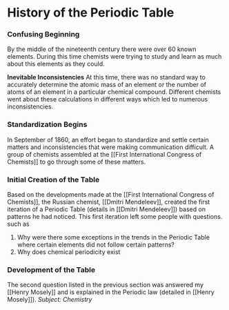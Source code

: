 # History of the Periodic Table

### Confusing Beginning

By the middle of the nineteenth century there were over 60 known elements. During this time chemists were trying to study and learn as much about this elements as they could. 

**Inevitable Inconsistencies**
At this time, there was no standard way to accurately determine the atomic mass of an element or the number of atoms of an element in a particular chemical compound. Different chemists went about these calculations in different ways which led to numerous inconsistencies. 

### Standardization Begins

In September of 1860, an effort began to standardize and settle certain matters and inconsistencies that were making communication difficult. A group of chemists assembled at the [[First International Congress of Chemists]] to go through some of these matters.

### Initial Creation of the Table
Based on the developments made at the [[First International Congress of Chemists]], the Russian chemist, [[Dmitri Mendeleev]], created the first iteration of a Periodic Table (details in [[Dmitri Mendeleev]]) based on patterns he had noticed. This first iteration left some people with questions. such as
1. Why were there some exceptions in the trends in the Periodic Table where certain elements did not follow certain patterns?
2. Why does chemical periodicity exist

### Development of the Table
The second question listed in the previous section was answered my [[Henry Mosely]] and is explained in the Periodic law (detailed in [[Henry Mosely]]).
*Subject: Chemistry*